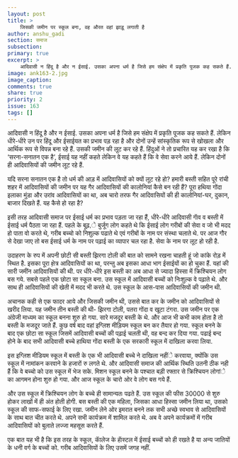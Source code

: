 ```yaml
---
layout: post
title: >
    जिसकी जमीन पर स्कूल बना, वह औरत वहां झाड़ू लगाती है
author: anshu_gadi
section: समाज
subsection:
primary: true
excerpt: >
    आदिवासी न हिंदू है और न ईसाई. उसका अपना धर्म है जिसे हम संक्षेप में प्रकृति पूजक कह सकते हैं. लेकिन धीरे-धीरे उन पर हिंदू और ईसाईयत का प्रभाव पड़ रहा है और दोनों उन्हें सांस्कृतिक रूप से खोखला और आर्थिक रूप से विपन्न बना रहे हैं. 
image: ank163-2.jpg
image_caption: 
comments: true
share: true
priority: 2
issue: 163
tags: []
---
```


आदिवासी न हिंदू है और न ईसाई. उसका अपना धर्म है जिसे हम संक्षेप में प्रकृति पूजक कह सकते हैं. लेकिन धीरे-धीरे उन पर हिंदू और ईसाईयत का प्रभाव पड़ रहा है और दोनों उन्हें सांस्कृतिक रूप से खोखला और आर्थिक रूप से विपन्न बना रहे हैं. उसकी जमीन की लूट कर रहे हैं. हिंदुओं ने तो प्रचारित यह कर रखा है कि ‘सरना-सनातन एक है’, ईसाई यह नहीं कहते लेकिन वे यह कहते हैं कि वे सेवा करने आये हैं. लेकिन दोनों ही आदिवासियों की जमीन लूट रहे हैं.

यदि सरना सनातन एक है तो धर्म की आड़ में आदिवासियों को क्यों लूट रहे हो? हमारी बस्ती सहित पूरे रांची शहर में आदिवासियों की जमीन पर यह गैर आदिवासियों की कालोनियां कैसे बन रही हैं? पूरा हथिया गोंदा इलाका मुंडा और उरांव आदिवासियों का था, अब चारो तरफ गैर आदिवासियों की ही कालोनियां-घर, दुकान, बाजार दिखते हैं. यह कैसे हो रहा है?

इसी तरह आदिवासी समाज पर ईसाई धर्म का प्रभाव पड़ता जा रहा हैं, धीरे-धीरे आदिवासी गाॅव व बस्ती में ईसाई धर्म पैठता जा रहा हैं. पहले के बूढ़,े बुर्जूग लोग कहते थे कि ईसाई लोग गरीबों की सेवा व जो भी मदद हो पाता वो करते थे, गरीब बच्चो को निशुल्क पढाते थे एवं गरीबों के नाम पर संस्था चलाते थे. पर आज गौर से देखा जाए तो बस ईसाई धर्म के नाम पर पढ़ाई का व्यापार चल रहा है. सेवा के नाम पर लूट हो रही है.

उदाहरण के रुप में अपनी छोटी सी बस्ती झिरगा टोली की बात को सामने रखना चाहती हूं जो कांके रोड़ में स्थित है. इसका पूरा क्षे़त्र आदिवासियों का था, परन्तु अब इसका आधा भाग ईसाईयों का हो चुका हैं. यहां की सारी जमींन आदिवासियों की थी. पर धीरे-धीरे इस बस्ती का अब आधा से ज्यादा हिस्सा में क्रिश्चियन लोग बस गये. सबसे पहले एक छोटा सा स्कूल बना. उस स्कूल में आदिवासी बच्चों को निःशुल्क वे पढ़ाते थे. और साथ ही आदिवासियों की खेती में मदद भी करते थे. उस स्कूल के आस-पास आदिवासियों की जमीन थी.

अचानक कही से एक फादर आये और जिसकी जमीन थी, उससे बात कर के  जमीन को आदिवासियों से खरीद लिया. यह जमीन तीन बस्ती की थी- झिरगा टोली, पतरा गोंदा व खूटा टंगरा. उस जमीन पर एक अंग्रेजी माध्यम का स्कूल बनना शुरु हो गया. सारे मजदूर बस्ती के थे. और आज भी कभी काम होता है तो बस्ती के मजदूर जाते हैं. कुछ वर्ष बाद वहां इग्लिश मीड़ियम स्कूल बन कर तैयार हो गया. स्कूल बनने के बाद एक छोटा सा स्कूल जिसमें आदिवासी बच्चों की पढ़ाई चलती थी, वह बन्द कर दिया गया. पढाई बन्द होने के बाद सभी आदिवासी बच्चे हाथिया गोंदा बस्ती के एक सरकारी स्कूल में दाखिला करवा लिया.

इस इग्लिश मीडियम स्कूल में बस्ती के एक भी आदिवासी बच्चे ने दाखिला नहींे करवाया, क्योंकि उस स्कूल में नामांकन करवाने के हजारों रु लगते थे. और आदिवासी समाज की आर्थिक स्थिति उतनी ठीक नही हैं कि वे बच्चो को उस स्कूल में भेज सके. मिशन स्कूल बनने के पश्चात बड़ी रफ्तार से क्रिश्चियन लोगांे का आगमन होना शुरु हो गया. और आज स्कूल के चारो ओर वे लोग बस गये हैं.

और उस स्कूल में क्रिश्चियन लोग के बच्चे ही सामान्यतः पढते हैं. उस स्कूल की फीस 30000 से शुरु होकर लाखों में ही अंत होती होगी. बस बस्ती की एक महिला, जिसका आधा हिस्सा जमीन लिया था, उसको स्कूल की साफ-सफाई के लिए रखा. जमीन लेने ओर इमरात बनने तक सभी अच्छे स्वभाव से आदिवासियों के साथ बात चीत करते थे. अपने सभी कार्यक्रम में शामिल करते थे. अब वे अपने कार्यक्रमों में गरीब आदिवासियों को बुलाते लज्जा महसूस करते हैं.

एक बात यह भी है कि इस तरह के स्कूल, काॅलेज के हाॅस्टल में ईसाई बच्चों को ही रखते है या अन्य जातियों के धनी वर्ग के बच्चों को. गरीब आदिवासियों के लिए उसमें जगह नहीं.